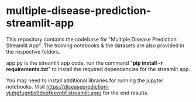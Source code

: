 # multiple-disease-prediction-streamlit-app
This repository contains the codebase for "Multiple Disease Prediction Streamlit App". The training notebooks &amp; the datasets are also provided in the respective folders. 

app.py is the streamlit app code.
run the command "**pip install -r requirements.txt**" to install the required dependencies for the streamlit app.

You may need to install additional libraries for running the jupyter notebooks.
Visit https://diseaseprediction-vjuhgfugnbx9dxbfkxvnbf.streamlit.app/ for the end results. 
